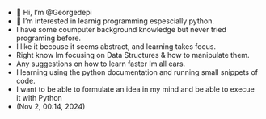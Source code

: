 - 👋 Hi, I’m @Georgedepi
- 👀 I’m interested in learnig programming espescially python.
- I have some coumputer background knowledge but never tried programing before.
- I like it becouse it seems abstract, and learning takes focus. 
- Right know Im focusing on Data Structures & how to manipulate them.
- Any suggestions on how to learn faster Im all ears.
- I learning using the python documentation and running small snippets of code.
- I want to be able to formulate an idea in my mind and be able to execue it with Python
- (Nov 2, 00:14, 2024)
<!---
Georgedepi/Georgedepi is a ✨ special ✨ repository because its `README.md` (this file) appears on your GitHub profile.
You can click the Preview link to take a look at your changes.
--->
